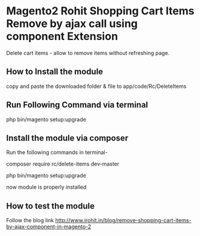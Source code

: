 # Magento2 Rohit Shopping Cart Items Remove by ajax call using component Extension

Delete cart items - allow to remove items without refreshing page.

How to Install the module 
--------------------------
copy and paste the downloaded folder & file to app/code/Rc/DeleteItems

Run Following Command via terminal
-----------------------------------
php bin/magento setup:upgrade

Install the module via composer
--------------------------
Run the following commands in terminal-

composer require rc/delete-items dev-master

php bin/magento setup:upgrade

now module is properly installed

How to test the module
--------------------------
Follow the blog link http://www.irohit.in/blog/remove-shopping-cart-items-by-ajax-component-in-magento-2